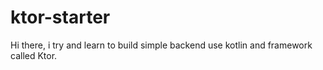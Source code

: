 # ktor-starter

Hi there, i try and learn to build simple backend use kotlin and framework called Ktor.
